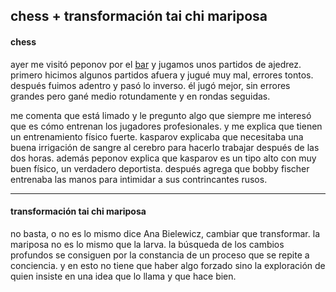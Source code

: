 ## chess + transformación tai chi mariposa

#### chess

ayer me visitó peponov por el [bar](juicebarcba.com) y jugamos unos partidos de ajedrez. primero hicimos algunos partidos afuera y jugué muy mal, errores tontos. después fuimos adentro y pasó lo inverso. él jugó mejor, sin errores grandes pero gané medio rotundamente y en rondas seguidas. 

me comenta que está limado y le pregunto algo que siempre me interesó que es cómo entrenan los jugadores profesionales. y me explica que tienen un entrenamiento físico fuerte. kasparov explicaba que necesitaba una buena irrigación de sangre al cerebro para hacerlo trabajar después de las dos horas. además peponov explica que kasparov es un tipo alto con muy buen físico, un verdadero deportista. después agrega que bobby fischer entrenaba las manos para intimidar a sus contrincantes rusos.

______

#### transformación tai chi mariposa

no basta, o no es lo mismo dice Ana Bielewicz, cambiar que transformar. la mariposa no es lo mismo que la larva. la búsqueda de los cambios profundos se consiguen por la constancia de un proceso que se repite a conciencia. y en esto no tiene que haber algo forzado sino la exploración de quien insiste en una idea que lo llama y que hace bien. 
